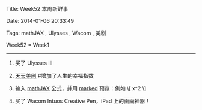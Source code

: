 Title: Week52 本周新鲜事

Date: 2014-01-06 20:33:49

Tags: mathJAX , Ulysses , Wacom , 美剧

Week52 = Week1

* * *

1.  买了 Ulysses III

2.  [天天美剧](http://www.ttmeiju.com "天天美剧") #增加了人生的幸福指数

3.  输入 [mathJAX](http://mathjax.org "mathjax") 公式，并用 [marked](http://markedapp.com "markedapp") 预览：例如 &#92;[ x^2 &#92;]

4.  买了 Wacom Intuos Creative Pen，iPad 上的画画神器！